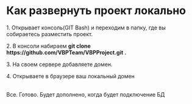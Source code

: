 <h1>Как развернуть проект локально</h1>
<p>1. Открывает консоль(GIT Bash) и переходим в папку, где вы собираетесь разместить проект.</p>
<p>2. В консоли набираем <b>git clone https://github.com/VBPTeam/VBPProject.git&nbsp;.</b></p>
<p>3. На своем сервере добавляете домен.</p>
<p>4. Открываете в браузере ваш локальный домен</p>
<br/>
Все. Готово.
Будет дополнено, когда будет подключение БД
